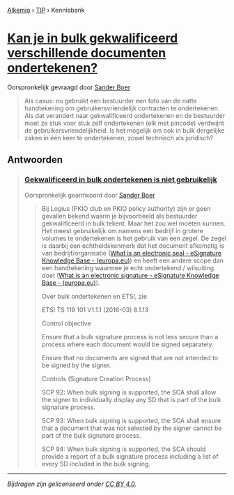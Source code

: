 [Alkemio](https://welcome.alkem.io/) › [TIP](https://alkem.io/tip/dashboard) › Kennisbank
# [Kan je in bulk gekwalificeerd verschillende documenten ondertekenen?](https://alkem.io/tip/collaboration/kanjeinbulkgekwa-4135)
Oorspronkelijk gevraagd door [Sander Boer](https://alkem.io/user/sander-boer-499)
>Als casus: nu gebruikt een bestuurder een foto van de natte handtekening om gebruikersvriendelijk contracten te ondertekenen. Als dat verandert naar gekwalificeerd ondertekenen en de bestuurder moet ze stuk voor stuk zelf ondertekenen (elk met pincode) verdwijnt de gebruikersvriendelijkheid. Is het mogelijk om ook in bulk dergelijke zaken in één keer te ondertekenen, zowel technisch als juridisch?
## Antwoorden
>### [Gekwalificeerd in bulk ondertekenen is niet gebruikelijk](https://alkem.io/tip/collaboration/kanjeinbulkgekwa-4135/posts/gekwalificeerdinbu-4305)
>Oorspronkelijk geantwoord door [Sander Boer](https://alkem.io/tip/collaboration/kanjeinbulkgekwa-4135/posts/gekwalificeerdinbu-4305)
>>Bij Logius (PKIO club en PKIO policy authority) zijn er geen gevallen bekend waarin je bijvoorbeeld als bestuurder gekwalificeerd in bulk tekent. Maar het zou wel moeten kunnen. Het meest gebruikelijk om namens een bedrijf in grotere volumes te ondertekenen is het gebruik van een zegel. De zegel is daarbij een echtheidskenmerk dat het document afkomstig is van bedrijf/organisatie ([What is an electronic seal - eSignature Knowledge Base - (](https://ec.europa.eu/digital-building-blocks/wikis/display/ESIGKB/What+is+an+electronic+seal)[europa.eu](http://europa.eu)[)](https://ec.europa.eu/digital-building-blocks/wikis/display/ESIGKB/What+is+an+electronic+seal)) en heeft een andere scope dan een handtekening waarmee je echt ondertekend / wilsuiting doet ([What is an electronic signature - eSignature Knowledge Base - (](https://ec.europa.eu/digital-building-blocks/wikis/display/ESIGKB/What+is+an+electronic+signature)[europa.eu](http://europa.eu)[)](https://ec.europa.eu/digital-building-blocks/wikis/display/ESIGKB/What+is+an+electronic+signature)).
>>
>>Over bulk ondertekenen en ETSI, zie
>>
>>ETSI TS 119 101 V1.1.1 (2016-03) 8.1.13
>>
>>Control objective
>>
>>Ensure that a bulk signature process is not less secure than a process where each document would be signed separately.
>>
>>Ensure that no documents are signed that are not intended to be signed by the signer.
>>
>>Controls (Signature Creation Process)
>>
>>SCP 92: When bulk signing is supported, the SCA shall allow the signer to individually display any SD that is part of the bulk signature process.
>>
>>SCP 93: When bulk signing is supported, the SCA shall ensure that a document that was not selected by the signer cannot be part of the bulk signature process.
>>
>>SCP 94: When bulk signing is supported, the SCA should provide a report of a bulk signature process including a list of every SD included in the bulk signing.
* * *
_Bijdragen zijn gelicenseerd onder [CC BY 4.0](https://creativecommons.org/licenses/by/4.0/deed.nl)._
